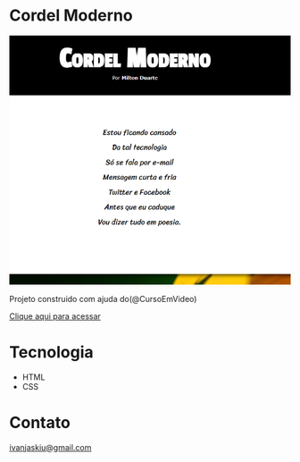 # Cordel Moderno

![preview](./.github/moldura.png)

Projeto construido com ajuda do(@CursoEmVideo)

[Clique aqui para acessar](https:///Ivan-Jaskiu.github.io/Moldura/scr/index.html)

# Tecnologia
- HTML
- CSS

# Contato
ivanjaskiu@gmail.com